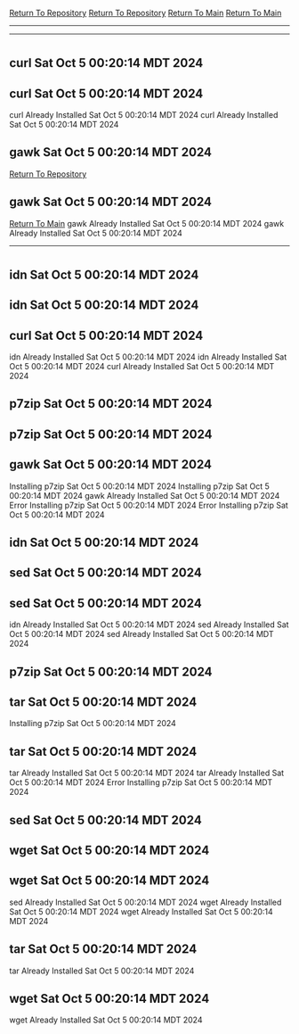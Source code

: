 [Return To Repository](https://github.com/DigitalWarrior/piholeparser/)
[Return To Repository](https://github.com/DigitalWarrior/piholeparser/)
[Return To Main](https://github.com/DigitalWarrior/piholeparser/blob/master/RecentRunLogs/Mainlog.md)
[Return To Main](https://github.com/DigitalWarrior/piholeparser/blob/master/RecentRunLogs/Mainlog.md)
____________________________________
____________________________________
# 
# 
## curl Sat Oct  5 00:20:14 MDT 2024
## curl Sat Oct  5 00:20:14 MDT 2024
curl Already Installed Sat Oct  5 00:20:14 MDT 2024
curl Already Installed Sat Oct  5 00:20:14 MDT 2024
## gawk Sat Oct  5 00:20:14 MDT 2024
[Return To Repository](https://github.com/DigitalWarrior/piholeparser/)
## gawk Sat Oct  5 00:20:14 MDT 2024
[Return To Main](https://github.com/DigitalWarrior/piholeparser/blob/master/RecentRunLogs/Mainlog.md)
gawk Already Installed Sat Oct  5 00:20:14 MDT 2024
gawk Already Installed Sat Oct  5 00:20:14 MDT 2024
____________________________________
# 
## idn Sat Oct  5 00:20:14 MDT 2024
## idn Sat Oct  5 00:20:14 MDT 2024
## curl Sat Oct  5 00:20:14 MDT 2024
idn Already Installed Sat Oct  5 00:20:14 MDT 2024
idn Already Installed Sat Oct  5 00:20:14 MDT 2024
curl Already Installed Sat Oct  5 00:20:14 MDT 2024
## p7zip Sat Oct  5 00:20:14 MDT 2024
## p7zip Sat Oct  5 00:20:14 MDT 2024
## gawk Sat Oct  5 00:20:14 MDT 2024
Installing p7zip Sat Oct  5 00:20:14 MDT 2024
Installing p7zip Sat Oct  5 00:20:14 MDT 2024
gawk Already Installed Sat Oct  5 00:20:14 MDT 2024
Error Installing p7zip Sat Oct  5 00:20:14 MDT 2024
Error Installing p7zip Sat Oct  5 00:20:14 MDT 2024
## idn Sat Oct  5 00:20:14 MDT 2024
## sed Sat Oct  5 00:20:14 MDT 2024
## sed Sat Oct  5 00:20:14 MDT 2024
idn Already Installed Sat Oct  5 00:20:14 MDT 2024
sed Already Installed Sat Oct  5 00:20:14 MDT 2024
sed Already Installed Sat Oct  5 00:20:14 MDT 2024
## p7zip Sat Oct  5 00:20:14 MDT 2024
## tar Sat Oct  5 00:20:14 MDT 2024
Installing p7zip Sat Oct  5 00:20:14 MDT 2024
## tar Sat Oct  5 00:20:14 MDT 2024
tar Already Installed Sat Oct  5 00:20:14 MDT 2024
tar Already Installed Sat Oct  5 00:20:14 MDT 2024
Error Installing p7zip Sat Oct  5 00:20:14 MDT 2024
## sed Sat Oct  5 00:20:14 MDT 2024
## wget Sat Oct  5 00:20:14 MDT 2024
## wget Sat Oct  5 00:20:14 MDT 2024
sed Already Installed Sat Oct  5 00:20:14 MDT 2024
wget Already Installed Sat Oct  5 00:20:14 MDT 2024
wget Already Installed Sat Oct  5 00:20:14 MDT 2024
## tar Sat Oct  5 00:20:14 MDT 2024
tar Already Installed Sat Oct  5 00:20:14 MDT 2024
## wget Sat Oct  5 00:20:14 MDT 2024
wget Already Installed Sat Oct  5 00:20:14 MDT 2024
